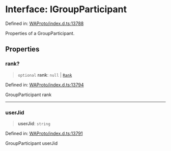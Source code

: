 # Interface: IGroupParticipant

Defined in: [WAProto/index.d.ts:13788](https://github.com/Fokusdotid/Baileys/blob/8399cb6fd4e55090cdf57b06ffaae3e8a88880fe/WAProto/index.d.ts#L13788)

Properties of a GroupParticipant.

## Properties

### rank?

> `optional` **rank**: `null` \| [`Rank`](../namespaces/GroupParticipant/enumerations/Rank.md)

Defined in: [WAProto/index.d.ts:13794](https://github.com/Fokusdotid/Baileys/blob/8399cb6fd4e55090cdf57b06ffaae3e8a88880fe/WAProto/index.d.ts#L13794)

GroupParticipant rank

***

### userJid

> **userJid**: `string`

Defined in: [WAProto/index.d.ts:13791](https://github.com/Fokusdotid/Baileys/blob/8399cb6fd4e55090cdf57b06ffaae3e8a88880fe/WAProto/index.d.ts#L13791)

GroupParticipant userJid
